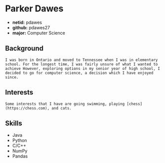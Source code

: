 # Parker Dawes
* **netid:** pdawes
* **github:** pdawes27
* **major:** Computer Science

## Background
    I was born in Ontario and moved to Tennessee when I was in elementary school. For the longest time, I was fairly unsure of what I wanted to achieve However, exploring options in my senior year of high school, I decided to go for computer science, a decision which I have enjoyed since. 

## Interests
    Some interests that I have are going swimming, playing [chess](https://chess.com), and cats.

## Skills
* Java
* Python
* C/C++
* NumPy
* Pandas